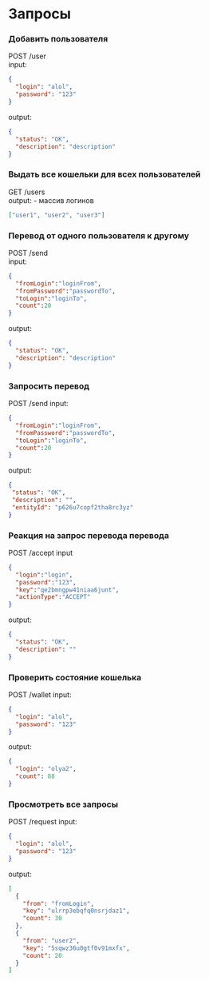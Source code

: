 # Запросы 
### Добавить пользователя 
POST /user\
input: 
```json
{
  "login": "alol",
  "password": "123"
}
```
output: 
```json
{
  "status": "OK",
  "description": "description"
}
```
    	

### Выдать все кошельки для всех пользователей
GET /users\
output: - массив логинов
```json
["user1", "user2", "user3"] 
```

### Перевод от одного пользователя к другому
POST /send\
input: 
```json
{
  "fromLogin":"loginFrom",
  "fromPassword":"passwordTo",
  "toLogin":"loginTo",
  "count":20
}
```

output: 
```json
{
  "status": "OK",
  "description": "description"
}
```


### Запросить перевод
POST /send
input: 
```json
{
  "fromLogin":"loginFrom",
  "fromPassword":"passwordTo",
  "toLogin":"loginTo",
  "count":20
}
```

output:
 ```json
 {
  "status": "OK",
  "description": "",
  "entityId": "p626u7copf2tha8rc3yz"
}
```

### Реакция на запрос перевода перевода 
POST /accept
input 
```json
{
  "login":"login",
  "password":"123",
  "key":"qe2bmngpw41niaa6junt",
  "actionType":"ACCEPT"
}
```
output: 
```json
{
  "status": "OK",
  "description": ""
}
```

### Проверить состояние кошелька
POST /wallet
input: 
```json
{
  "login": "alol",
  "password": "123"
}
```
output:
```json
{
  "login": "olya2",
  "count": 88
}
```

### Просмотреть все запросы 
POST /request
input: 
```json
{
  "login": "alol",
  "password": "123"
}
```
output:
```json
[
  {
    "from": "fromLogin",
    "key": "ulrrp3ebqfq0nsrjdaz1",
    "count": 30
  },
  {
    "from": "user2",
    "key": "5sqwz36u0gtf0v91mxfx", 
    "count": 20
  }
]
```







